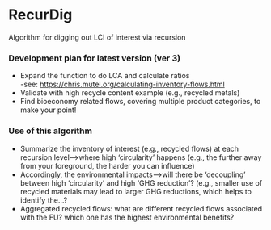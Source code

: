 # RecurDig
Algorithm for digging out LCI of interest via recursion

### Development plan for latest version (ver 3)
- Expand the function to do LCA and calculate ratios<br/>
  -see: https://chris.mutel.org/calculating-inventory-flows.html<br/>
- Validate with high recycle content example (e.g., recycled metals)<br/>
- Find bioeconomy related flows, covering multiple product categories, to make your point!<br/>

### Use of this algorithm
- Summarize the inventory of interest (e.g., recycled flows) at each recursion level—>where high ‘circularity’ happens (e.g., the further away from your foreground, the harder you can influence)<br/>
- Accordingly, the environmental impacts—>will there be ‘decoupling’ between high ‘circularity’ and high ‘GHG reduction’? (e.g., smaller use of recycled materials may lead to larger GHG reductions, which helps to identify the...?
- Aggregated recycled flows: what are different recycled flows associated with the FU? which one has the highest environmental benefits?<br/>
